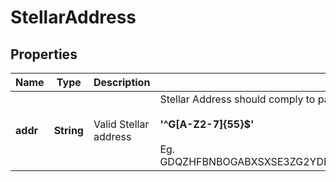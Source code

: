 # StellarAddress

## Properties
Name | Type | Description | Notes
------------ | ------------- | ------------- | -------------
**addr** | **String** |Valid Stellar address  | Stellar Address should comply to pattern: <br><br><strong>'^G[A-Z2-7]{55}$'</strong><br><br>Eg. GDQZHFBNBOGABXSXSE3ZG2YDERDUOENM2IBULLYRO7FR3WTOU3QKTW33
